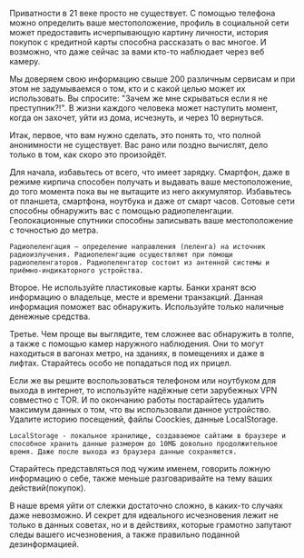Приватности в 21 веке просто не существует. С помощью телефона можно определить ваше местоположение, профиль в социальной сети может предоставить исчерпывающую картину личности, история покупок с кредитной карты способна рассказать о вас многое. И возможно, что даже сейчас за вами кто-то наблюдает через веб камеру. 

Мы доверяем свою информацию свыше 200 различным сервисам и при этом не задумываемся о том, кто и с какой целью может их использовать. 
Вы спросите: "Зачем же мне скрываться если я не преступник?!". В жизни каждого человека может наступить момент, когда он захочет, уйти из дома, исчезнуть, и через 10 вернуться. 

Итак, первое, что вам нужно сделать, это понять то, что полной анонимности не существует. Вас рано или поздно вычислят, дело только в том, как скоро это произойдёт. 

Для начала, избавьтесь от всего, что имеет зарядку. Смартфон, даже в режиме кирпича способен получать и выдавать ваше местоположение, до того момента пока вы не вытащите из него аккумулятор. Избавьтесь от планшета, смартфона, ноутбука и даже от смарт часов. 
Сотовые сети способны обнаружить вас с помощью радиопеленгации. Геолокационные спутники способны записывать ваше местоположение с точностью до метра.

	Радиопеленгация — определение направления (пеленга) на источник радиоизлучения. Радиопеленгацию осуществляют при помощи радиопеленгаторов. Радиопеленгатор состоит из антенной системы и приёмно-индикаторного устройства. 

Второе. Не используйте пластиковые карты. Банки хранят всю информацию о владельце, месте и времени транзакций. Данная информация поможет вас обнаружить. Используйте только наличные денежные средства. 

Третье. Чем проще вы выглядите, тем сложнее вас обнаружить в толпе, а также с помощью камер наружного наблюдения. Они то могут находиться в вагонах метро, на зданиях, в помещениях и даже в лифтах. Старайтесь особо не попадаться под их прицел. 

Если же вы решите воспользоваться телефоном или ноутбуком для выхода в интернет, то используйте надёжные сети зарубежных VPN совместно с TOR. И по окончанию работы постарайтесь удалить максимум данных о том, что вы использовали данное устройство. Удалите историю посещений, файлы Coockies, данные LocalStorage. 

	LocalStorage - локальное хранилище, создаваемое сайтами в браузере и способное хранить данные размером до 10МБ довольно продолжительное время. Даже после выхода из браузера данные сохраняются. 

Старайтесь представляться под чужим именем, говорить ложную информацию о себе, также меньше разговаривайте на тему ваших действий(покупок). 

В наше время уйти от слежки достаточно сложно, в каких-то случаях даже невозможно. И секрет для идеального исчезновения лежит не только в данных советах, но и в действиях, которые грамотно запутают следы вашего исчезновения, а также правильно поданной дезинформацией.
